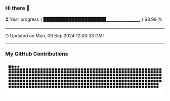### Hi there 👋

⏳ Year progress { ████████████████████▁▁▁▁▁▁▁▁▁▁ } 68.99 %

---

⏰ Updated on Mon, 09 Sep 2024 12:00:33 GMT

---
### My GitHub Contributions

<picture>
  <source media="(prefers-color-scheme: dark)" srcset="https://raw.githubusercontent.com/AxyLm/axylm/output/github-contribution-grid-snake-dark.svg">
  <source media="(prefers-color-scheme: light)" srcset="https://raw.githubusercontent.com/AxyLm/axylm/output/github-contribution-grid-snake.svg">
  <img alt="github contribution grid snake animation" src="https://raw.githubusercontent.com/AxyLm/axylm/output/github-contribution-grid-snake.svg">
</picture>

